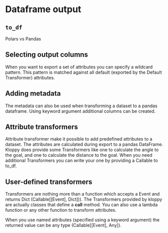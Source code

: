 # Dataframe output

## `to_df`

Polars vs Pandas

## Selecting output columns

When you want to export a set of attributes you can specify a wildcard pattern. This pattern is matched against all default (exported by the Default Transformer) attributes.

## Adding metadata

The metadata can also be used when transforming a dataset to a pandas dataframe. Using keyword argument additional columns can be created.

## Attribute transformers

Attribute transformer make it possible to add predefined attributes to a dataset. The attributes are calculated during export to a pandas DataFrame. Kloppy does provide some Transformers like one to calculate the angle to the goal, and one to calculate the distance to the goal. When you need additional Transformers you can write your one by providing a Callable to to_df.

## User-defined transformers

Transformers are nothing more than a function which accepts a Event and returns Dict (Callable[[Event], Dict])). The Transformers provided by kloppy are actually classes that define a **call** method. You can also use a lambda function or any other function to transform attributes.

When you use named attributes (specified using a keyword argument) the returned value can be any type (Callable[[Event], Any]).

